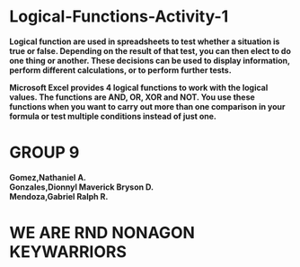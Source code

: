 # Logical-Functions-Activity-1

<b>Logical function are used in spreadsheets to test whether a situation is true or false. Depending on the result of that test, you can then elect to do one thing or another. These decisions can be used to display information, perform different calculations, or to perform further tests.</b><br>

<b>Microsoft Excel provides 4 logical functions to work with the logical values. The functions are AND, OR, XOR and NOT. You use these functions when you want to carry out more than one comparison in your formula or test multiple conditions instead of just one.</b>

# GROUP 9
<b>Gomez,Nathaniel A.</b><br>
<b>Gonzales,Dionnyl Maverick Bryson D.</b><br>
<b>Mendoza,Gabriel Ralph R.</b><br>
# WE ARE RND NONAGON KEYWARRIORS
